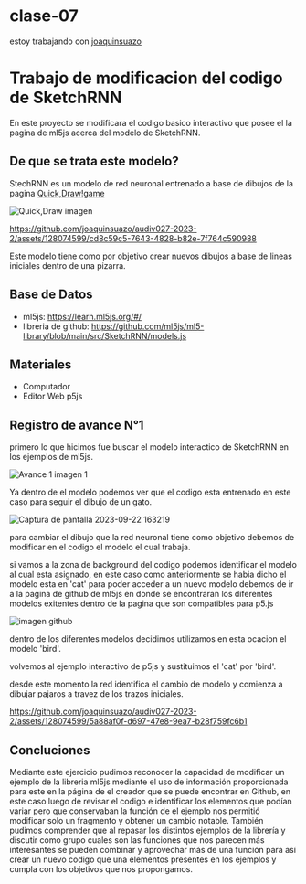 # clase-07

estoy trabajando con [joaquinsuazo](https://github.com/joaquinsuazo)

# Trabajo de modificacion del codigo de SketchRNN
En este proyecto se modificara el codigo basico interactivo que posee el la pagina de ml5js acerca del modelo de SketchRNN. 

## De que se trata este modelo?

StechRNN es un modelo de red neuronal entrenado a base de dibujos de la pagina [Quick,Draw!game](https://quickdraw.withgoogle.com/.)

![Quick,Draw imagen](https://github.com/joaquinsuazo/audiv027-2023-2/assets/128074599/610e0f98-c116-451b-9705-2daf10b89732)




https://github.com/joaquinsuazo/audiv027-2023-2/assets/128074599/cd8c59c5-7643-4828-b82e-7f764c590988



Este modelo tiene como por objetivo crear nuevos dibujos a base de lineas iniciales dentro de una pizarra.

## Base de Datos
- ml5js: https://learn.ml5js.org/#/
- libreria de github: https://github.com/ml5js/ml5-library/blob/main/src/SketchRNN/models.js

## Materiales
- Computador
- Editor Web p5js

 ## Registro de avance N°1
primero lo que hicimos fue buscar el modelo interactico de SketchRNN en los ejemplos de ml5js.

  ![Avance 1 imagen 1](https://github.com/joaquinsuazo/audiv027-2023-2/assets/128074599/9e6c713b-0cbf-49dc-8b7e-a1b8a62a573a)

Ya dentro de el modelo podemos ver que el codigo esta entrenado en este caso para seguir el dibujo de un gato.

![Captura de pantalla 2023-09-22 163219](https://github.com/joaquinsuazo/audiv027-2023-2/assets/128074599/82fe9cc0-717c-4349-9687-650179430b15)

para cambiar el dibujo que la red neuronal tiene como objetivo debemos de modificar en el codigo el modelo el cual trabaja.

si vamos a la zona de background del codigo podemos identificar el modelo al cual esta asignado, en este caso como anteriormente se habia dicho el modelo esta en 'cat'
para poder acceder a un nuevo modelo debemos de ir a la pagina de github de ml5js en donde se encontraran los diferentes modelos exitentes dentro de la pagina que son compatibles para p5.js 

![imagen github](https://github.com/joaquinsuazo/audiv027-2023-2/assets/128074599/190a5c4b-6ca6-4e52-bd5f-8b7707dd32d4)

dentro de los diferentes modelos decidimos utilizamos en esta ocacion el modelo 'bird'.

volvemos al ejemplo interactivo de p5js y sustituimos el 'cat' por 'bird'.

desde este momento la red identifica el cambio de modelo y comienza a dibujar pajaros a travez de los trazos iniciales.


https://github.com/joaquinsuazo/audiv027-2023-2/assets/128074599/5a88af0f-d697-47e8-9ea7-b28f759fc6b1

## Concluciones 

Mediante este ejercicio pudimos reconocer la capacidad de modificar un ejemplo de la libreria ml5js mediante el uso de información proporcionada para este en la página de el creador que se puede encontrar en Github, en este caso luego de revisar el codigo e identificar los elementos que podían variar pero que conservaban la función de el ejemplo nos permitió modificar solo un fragmento y obtener un cambio notable. También pudimos comprender que al repasar los distintos ejemplos de la librería y discutir como grupo cuales son las funciones que nos parecen más interesantes se pueden combinar y aprovechar más de una función para así crear un nuevo codigo que una elementos presentes en los ejemplos y cumpla con los objetivos que nos propongamos.

